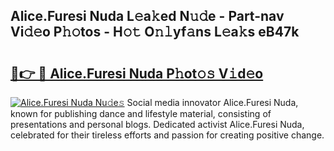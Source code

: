 ## Alice.Furesi Nuda L𝚎a𝚔ed N𝚞𝚍e - Part-nav Vi𝚍𝚎o P𝚑𝚘tos - H𝚘𝚝 O𝚗𝚕yf𝚊ns L𝚎a𝚔s eB47k

# <h2><a href="http://kf19q23.oniu.top/?m=Alice.Furesi+Nuda">🔗👉 🔴 Alice.Furesi Nuda P𝚑ot𝚘𝚜 V𝚒d𝚎o</a></h2>

[![Alice.Furesi Nuda Nu𝚍e𝚜](https://i.imgur.com/0qMVB7G.gif)](http://kf19q23.oniu.top/?m=Alice.Furesi+Nuda)
Social media innovator Alice.Furesi Nuda, known for publishing dance and lifestyle material, consisting of presentations and personal blogs. Dedicated activist Alice.Furesi Nuda, celebrated for their tireless efforts and passion for creating positive change.  
